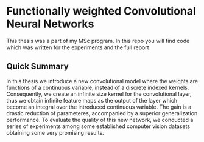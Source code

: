 # Functionally weighted Convolutional Neural Networks

This thesis was a part of my MSc program.
In this repo you will find code which was written for the experiments and the full report

## Quick Summary
In this thesis we introduce a new convolutional model where the weights are functions of a continuous variable, instead of a discrete indexed kernels. 
Consequently, we create an infinite size kernel for the convolutional layer, thus we obtain infinite feature maps as the output of the layer which become an integral over the introduced continuous variable.
The gain is a drastic reduction of parameteres, accompanied by a superior generalization performance. 
To evaluate the quality of this new network, we conducted a series of experiments among some established computer vision datasets obtaining some very promising results.
